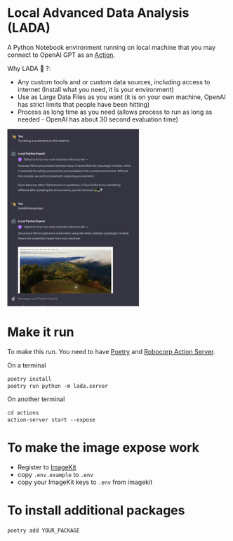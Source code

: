 # Local Advanced Data Analysis (LADA)

A Python Notebook environment running on local machine
that you may connect to OpenAI GPT as an [Action](https://platform.openai.com/docs/actions/introduction/what-is-an-action-in-a-gpt).

Why LADA :car: ?:
 * Any custom tools and or custom data sources, including access to internet (Install what you need, it is your environment)
 * Use as Large Data Files as you want (it is on your own machine, OpenAI has strict limits that people have been hitting)
 * Process as long time as you need (allows process to run as long as needed - OpenAI has about 30 second evaluation time)

<img src="lada.jpg" alt="Example use" width="300"/>

# Make it run

To make this run.
You need to have [Poetry](https://python-poetry.org/) and [Robocorp Action Server](https://github.com/robocorp/robocorp/tree/master/action_server).

On a terminal
```
poetry install
poetry run python -m lada.server
```

On another terminal
```
cd actions
action-server start --expose
```

# To make the image expose work

- Register to [ImageKit](https://imagekit.io/)
- copy `.env.example` to `.env`
- copy your ImageKit keys to `.env` from imagekit

# To install additional packages

```poetry add YOUR_PACKAGE```